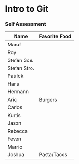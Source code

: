 # Intro to Git 
### Self Assessment

| Name         | Favorite Food |
| ------------ | ------------- |
| Maruf        |               |
| Roy          |               |
| Stefan Sce.  |               |
| Stefan Stro. |               |
| Patrick      |               |
| Hans         |               |
| Hermann      |               |
| Ariq         |     Burgers   |
| Carlos       |               |
| Kurtis       |               |
| Jason        |               |
| Rebecca      |               |
| Feven        |               |
| Marrio       |               |
| Joshua       |  Pasta/Tacos  |
